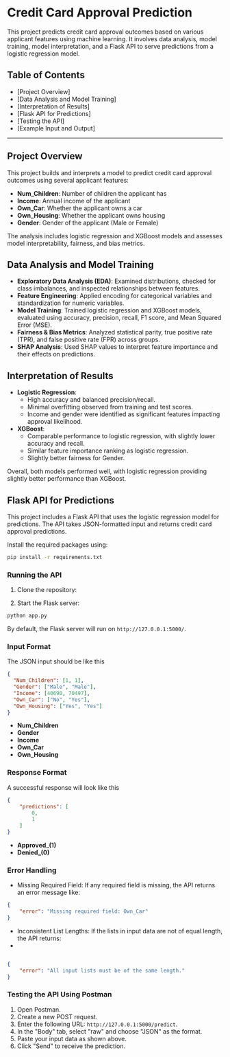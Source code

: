 # Credit Card Approval Prediction

This project predicts credit card approval outcomes based on various applicant features using machine learning. It involves data analysis, model training, model interpretation, and a Flask API to serve predictions from a logistic regression model.

## Table of Contents
- [Project Overview]
- [Data Analysis and Model Training]
- [Interpretation of Results]
- [Flask API for Predictions]
- [Testing the API]
- [Example Input and Output]

---

## Project Overview

This project builds and interprets a model to predict credit card approval outcomes using several applicant features:
- **Num_Children**: Number of children the applicant has
- **Income**: Annual income of the applicant
- **Own_Car**: Whether the applicant owns a car
- **Own_Housing**: Whether the applicant owns housing
- **Gender**: Gender of the applicant (Male or Female)

The analysis includes logistic regression and XGBoost models and assesses model interpretability, fairness, and bias metrics.

## Data Analysis and Model Training

- **Exploratory Data Analysis (EDA)**: Examined distributions, checked for class imbalances, and inspected relationships between features.
- **Feature Engineering**: Applied encoding for categorical variables and standardization for numeric variables.
- **Model Training**: Trained logistic regression and XGBoost models, evaluated using accuracy, precision, recall, F1 score, and Mean Squared Error (MSE).
- **Fairness & Bias Metrics**: Analyzed statistical parity, true positive rate (TPR), and false positive rate (FPR) across groups.
- **SHAP Analysis**: Used SHAP values to interpret feature importance and their effects on predictions.

## Interpretation of Results

- **Logistic Regression**:
  - High accuracy and balanced precision/recall.
  - Minimal overfitting observed from training and test scores.
  - Income and gender were identified as significant features impacting approval likelihood.
- **XGBoost**:
  - Comparable performance to logistic regression, with slightly lower accuracy and recall.
  - Similar feature importance ranking as logistic regression.
  - Slightly better fairness for Gender.

Overall, both models performed well, with logistic regression providing slightly better performance than XGBoost.

## Flask API for Predictions

This project includes a Flask API that uses the logistic regression model for predictions. The API takes JSON-formatted input and returns credit card approval predictions.


Install the required packages using:
```bash
pip install -r requirements.txt
```

### Running the API

1. Clone the repository:

2. Start the Flask server:
```bash
python app.py
```

By default, the Flask server will run on `http://127.0.0.1:5000/`.

### Input Format

The JSON input should be like this

```json
{
  "Num_Children": [1, 1],
  "Gender": ["Male", "Male"],
  "Income": [40690, 70497],
  "Own_Car": ["No", "Yes"],
  "Own_Housing": ["Yes", "Yes"]
}

```

- **Num_Children**
- **Gender**
- **Income**
- **Own_Car**
- **Own_Housing**


### Response Format

A successful response will look like this
```json
{
    "predictions": [
        0,
        1
    ]
}
```
- **Approved_(1)**
- **Denied_(0)**

### Error Handling

- Missing Required Field: If any required field is missing, the API returns an error message like:

```json
{
    "error": "Missing required field: Own_Car"
}

```

- Inconsistent List Lengths: If the lists in input data are not of equal length, the API returns:
- 
```json

{
    "error": "All input lists must be of the same length."
}

```

### Testing the API Using Postman

1. Open Postman.
2. Create a new POST request.
3. Enter the following URL: `http://127.0.0.1:5000/predict`.
4. In the "Body" tab, select "raw" and choose "JSON" as the format.
5. Paste your input data as shown above.
6. Click "Send" to receive the prediction.


